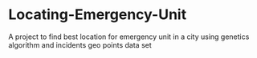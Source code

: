 # Locating-Emergency-Unit
A project to find best location for emergency unit in a city using genetics algorithm and incidents geo points data set
